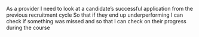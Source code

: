 As a provider
I need to look at a candidate’s successful application from the previous recruitment cycle
So that if they end up underperforming I can check if something was missed and so that I can check on their progress during the course

